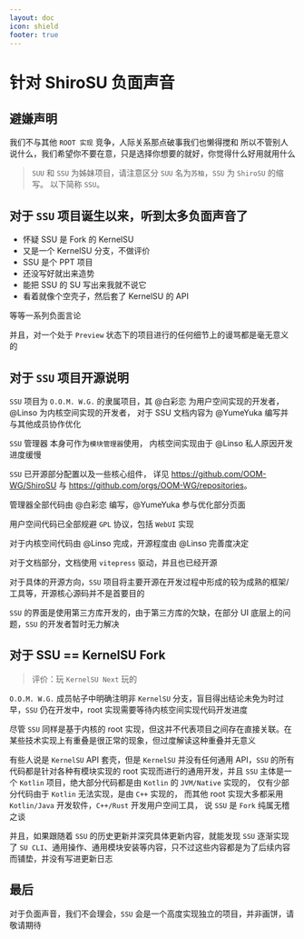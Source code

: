 ```yaml
---
layout: doc
icon: shield
footer: true
---
```


# **针对 ShiroSU 负面声音**

## 避嫌声明

我们不与其他 `ROOT 实现` 竞争，人际关系那点破事我们也懒得搅和
所以不管别人说什么，我们希望你不要在意，只是选择你想要的就好，你觉得什么好用就用什么

> `SUU` 和 `SSU` 为姊妹项目，请注意区分 `SUU` 名为`苏柚`，`SSU` 为 `ShiroSU` 的缩写。
> 以下简称 `SSU`。

## 对于 `SSU` 项目诞生以来，听到太多负面声音了

- 怀疑 SSU 是 Fork 的 KernelSU
- 又是一个 KernelSU 分支，不做评价
- SSU 是个 PPT 项目
- 还没写好就出来造势
- 能把 SSU 的 SU 写出来我就不说它
- 看着就像个空壳子，然后套了 KernelSU 的 API

等等一系列负面言论

并且，对一个处于 `Preview` 状态下的项目进行的任何细节上的谩骂都是毫无意义的

## 对于 `SSU` 项目开源说明

`SSU` 项目为 `O.O.M. W.G.` 的隶属项目，其 @白彩恋 为用户空间实现的开发者，@Linso 为内核空间实现的开发者，
对于 SSU 文档内容为 @YumeYuka 编写并与其他成员协作优化

`SSU` 管理器 本身可作为`模块管理器`使用，
内核空间实现由于 @Linso 私人原因开发进度缓慢

`SSU` 已开源部分配置以及一些核心组件，
详见 <https://github.com/OOM-WG/ShiroSU> 与 <https://github.com/orgs/OOM-WG/repositories>。

管理器全部代码由 @白彩恋 编写，@YumeYuka 参与优化部分页面

用户空间代码已全部规避 `GPL` 协议，包括 `WebUI` 实现

对于内核空间代码由 @Linso 完成，开源程度由 @Linso 完善度决定

对于文档部分，文档使用 `vitepress` 驱动，并且也已经开源

对于具体的开源方向，`SSU` 项目将主要开源在开发过程中形成的较为成熟的框架/工具等，开源核心源码并不是首要目的

`SSU` 的界面是使用第三方库开发的，由于第三方库的欠缺，在部分 UI 底层上的问题，`SSU` 的开发者暂时无力解决

## 对于 SSU == KernelSU Fork

> 评价：玩 `KernelSU Next` 玩的

`O.O.M. W.G.` 成员帖子中明确注明非 `KernelSU` 分支，盲目得出结论未免为时过早，`SSU` 仍在开发中，root 实现需要等待内核空间实现代码开发进度

尽管 `SSU` 同样是基于内核的 root 实现，但这并不代表项目之间存在直接关联。在某些技术实现上有重叠是很正常的现象，但过度解读这种重叠并无意义

有些人说是 `KernelSU` API 套壳，但是 `KernelSU` 并没有任何通用 API，`SSU` 的所有代码都是针对各种有模块实现的 root
实现而进行的通用开发，并且 `SSU` 主体是一个 `Kotlin` 项目，绝大部分代码都是由 `Kotlin` 的 `JVM/Native` 实现的，
仅有少部分代码由于 `Kotlin` 无法实现，是由 `C++` 实现的，
而其他 root 实现大多都采用 `Kotlin/Java` 开发软件，`C++/Rust` 开发用户空间工具，
说 `SSU` 是 `Fork` 纯属无稽之谈

并且，如果跟随着 `SSU` 的历史更新并深究具体更新内容，就能发现 `SSU`
逐渐实现了 `SU CLI`、通用操作、通用模块安装等内容，只不过这些内容都是为了后续内容而铺垫，并没有写进更新日志

## 最后

对于负面声音，我们不会理会，`SSU` 会是一个高度实现独立的项目，并非画饼，请敬请期待
